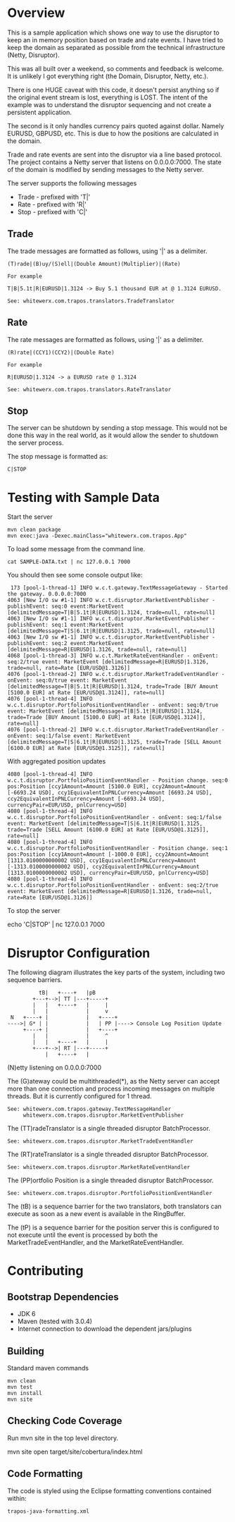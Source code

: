 Overview
========

This is a sample application which shows one way to use the disruptor to keep 
an in memory position based on trade and rate events.  I have tried to keep the
domain as separated as possible from the technical infrastructure (Netty, Disruptor).

This was all built over a weekend, so comments and feedback is welcome.  It is
unlikely I got everything right (the Domain, Disruptor, Netty, etc.).

There is one HUGE caveat with this code, it doesn't persist anything so if the original
event stream is lost, everything is LOST.  The intent of the example was to understand
the disruptor sequencing and not create a persistent application.

The second is it only handles currency pairs quoted against dollar. Namely EURUSD, GBPUSD, etc.
This is due to how the positions are calculated in the domain.

Trade and rate events are sent into the disruptor via a line based protocol.  The
project contains a Netty server that listens on 0.0.0.0:7000.  The state of the
domain is modified by sending messages to the Netty server.

The server supports the following messages

 * Trade - prefixed with 'T|'
 * Rate - prefixed with 'R|'
 * Stop - prefixed with 'C|'

Trade
-----

The trade messages are formatted as follows, using '|' as a delimiter.

    (T)rade|(B)uy/(S)ell|(Double Amount)(Multiplier)|(Rate)

    For example
    
    T|B|5.1t|R|EURUSD|1.3124 -> Buy 5.1 thousand EUR at @ 1.3124 EURUSD. 

    See: whitewerx.com.trapos.translators.TradeTranslator 

Rate
----

The rate messages are formatted as follows, using '|' as a delimiter.

    (R)rate|(CCY1)(CCY2)|(Double Rate)
    
    For example
    
    R|EURUSD|1.3124 -> a EURUSD rate @ 1.3124

    See: whitewerx.com.trapos.translators.RateTranslator

Stop
----

The server can be shutdown by sending a stop message.  This would not be
done this way in the real world, as it would allow the sender to shutdown 
the server process.

The stop message is formatted as:

    C|STOP
        
Testing with Sample Data
========================

Start the server

    mvn clean package
    mvn exec:java -Dexec.mainClass="whitewerx.com.trapos.App"

To load some message from the command line.

    cat SAMPLE-DATA.txt | nc 127.0.0.1 7000
    
You should then see some console output like:

     173 [pool-1-thread-1] INFO w.c.t.gateway.TextMessageGateway - Started the gateway. 0.0.0.0:7000
    4063 [New I/O sw #1-1] INFO w.c.t.disruptor.MarketEventPublisher - publishEvent: seq:0 event:MarketEvent [delimitedMessage=T|B|5.1t|R|EURUSD|1.3124, trade=null, rate=null]
    4063 [New I/O sw #1-1] INFO w.c.t.disruptor.MarketEventPublisher - publishEvent: seq:1 event:MarketEvent [delimitedMessage=T|S|6.1t|R|EURUSD|1.3125, trade=null, rate=null]
    4063 [New I/O sw #1-1] INFO w.c.t.disruptor.MarketEventPublisher - publishEvent: seq:2 event:MarketEvent [delimitedMessage=R|EURUSD|1.3126, trade=null, rate=null]
    4068 [pool-1-thread-3] INFO w.c.t.MarketRateEventHandler - onEvent: seq:2/true event: MarketEvent [delimitedMessage=R|EURUSD|1.3126, trade=null, rate=Rate [EUR/USD@1.3126]]
    4076 [pool-1-thread-2] INFO w.c.t.disruptor.MarketTradeEventHandler - onEvent: seq:0/true event: MarketEvent [delimitedMessage=T|B|5.1t|R|EURUSD|1.3124, trade=Trade [BUY Amount [5100.0 EUR] at Rate [EUR/USD@1.3124]], rate=null]
    4076 [pool-1-thread-4] INFO w.c.t.disruptor.PortfolioPositionEventHandler - onEvent: seq:0/true event: MarketEvent [delimitedMessage=T|B|5.1t|R|EURUSD|1.3124, trade=Trade [BUY Amount [5100.0 EUR] at Rate [EUR/USD@1.3124]], rate=null]
    4076 [pool-1-thread-2] INFO w.c.t.disruptor.MarketTradeEventHandler - onEvent: seq:1/false event: MarketEvent [delimitedMessage=T|S|6.1t|R|EURUSD|1.3125, trade=Trade [SELL Amount [6100.0 EUR] at Rate [EUR/USD@1.3125]], rate=null]

With aggregated position updates

    4080 [pool-1-thread-4] INFO w.c.t.disruptor.PortfolioPositionEventHandler - Position change. seq:0 pos:Position [ccy1Amount=Amount [5100.0 EUR], ccy2Amount=Amount [-6693.24 USD], ccy1EquivalentInPNLCurrency=Amount [6693.24 USD], ccy2EquivalentInPNLCurrency=Amount [-6693.24 USD], currencyPair=EUR/USD, pnlCurrency=USD]
    4080 [pool-1-thread-4] INFO w.c.t.disruptor.PortfolioPositionEventHandler - onEvent: seq:1/false event: MarketEvent [delimitedMessage=T|S|6.1t|R|EURUSD|1.3125, trade=Trade [SELL Amount [6100.0 EUR] at Rate [EUR/USD@1.3125]], rate=null]
    4080 [pool-1-thread-4] INFO w.c.t.disruptor.PortfolioPositionEventHandler - Position change. seq:1 pos:Position [ccy1Amount=Amount [-1000.0 EUR], ccy2Amount=Amount [1313.0100000000002 USD], ccy1EquivalentInPNLCurrency=Amount [-1313.0100000000002 USD], ccy2EquivalentInPNLCurrency=Amount [1313.0100000000002 USD], currencyPair=EUR/USD, pnlCurrency=USD]
    4080 [pool-1-thread-4] INFO w.c.t.disruptor.PortfolioPositionEventHandler - onEvent: seq:2/true event: MarketEvent [delimitedMessage=R|EURUSD|1.3126, trade=null, rate=Rate [EUR/USD@1.3126]]


To stop the server

   echo 'C|STOP' | nc 127.0.0.1 7000

Disruptor Configuration
=======================

The following diagram illustrates the key parts of the system, including two sequence
barriers.


              tB|   +----+   |pB
            +---+-->| TT |---+-----+
            |   |   +----+   |     |
            |   |            |     v
     N   +----+ |            |   +----+
    ---->| G* | |            |   | PP |----> Console Log Position Update
         +----+ |            |   +----+
            |   |            |     ^
            |   |   +----+   |     |
            +---+-->| RT |---+-----+
                |   +----+   |

(N)etty listening on 0.0.0.0:7000

The (G)ateway could be multithreaded(*), as the Netty server can accept more than one connection
and process incoming messages on multiple threads.  But it is currently configured for 1 thread.

    See: whitewerx.com.trapos.gateway.TextMessageHandler
         whitewerx.com.trapos.disruptor.MarketEventPublisher

The (TT)radeTranslator is a single threaded disruptor BatchProcessor.

    See: whitewerx.com.trapos.disruptor.MarketTradeEventHandler
    
The (RT)rateTranslator is a single threaded disruptor BatchProcessor.

    See: whitewerx.com.trapos.disruptor.MarketRateEventHandler

The (PP)ortfolio Position is a single threaded disruptor BatchProcessor.

    See: whitewerx.com.trapos.disruptor.PortfolioPositionEventHandler 

The (tB) is a sequence barrier for the two translators, both translators can execute
as soon as a new event is available in the RingBuffer.

The (tP) is a sequence barrier for the position server this is configured to not execute
until the event is processed by both the MarketTradeEventHandler, and the MarketRateEventHandler.

Contributing
============

Bootstrap Dependencies
----------------------

 * JDK 6
 * Maven (tested with 3.0.4)
 * Internet connection to download the dependent jars/plugins

Building
--------

Standard maven commands

    mvn clean
    mvn test
    mvn install
    mvn site

Checking Code Coverage
----------------------

Run mvn site in the top level directory.

   mvn site
   open target/site/cobertura/index.html

Code Formatting
---------------
The code is styled using the Eclipse formatting conventions contained within:

    trapos-java-formatting.xml
    
